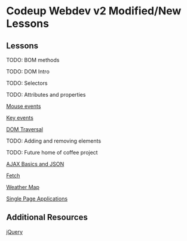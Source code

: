 # Codeup Webdev v2 Modified/New Lessons


## Lessons

TODO: BOM methods

TODO: DOM Intro

TODO: Selectors

TODO: Attributes and properties

[Mouse events](no_jquery/events/mouse-events.md)

[Key events](no_jquery/events/keyboard-events.md)

[DOM Traversal](no_jquery/essential-methods/traversing.md) 

TODO: Adding and removing elements

TODO: Future home of coffee project

[AJAX Basics and JSON](no_jquery/ajax/index.md)

[Fetch](no_jquery/ajax/requests-and-responses.md)

[Weather Map](no_jquery/ajax/weather-map.md)

[Single Page Applications](spa/index.md)

## Additional Resources

[jQuery](no_jquery/index.md)

